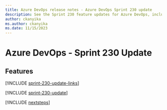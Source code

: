 ```yaml
---
title: Azure DevOps release notes - Azure DevOps Sprint 230 update
description: See the Sprint 230 feature updates for Azure DevOps, including next steps.
author: ckanyika
ms.author: ckanyika
ms.date: 11/15/2023
---
```


# Azure DevOps - Sprint 230 Update

## Features

[!INCLUDE [sprint-230-update-links](../includes/general/sprint-230-update-links.md)]

[!INCLUDE [sprint-230-update](../includes/general/sprint-230-update.md)]

[!INCLUDE [nextsteps](../includes/nextsteps.md)]
